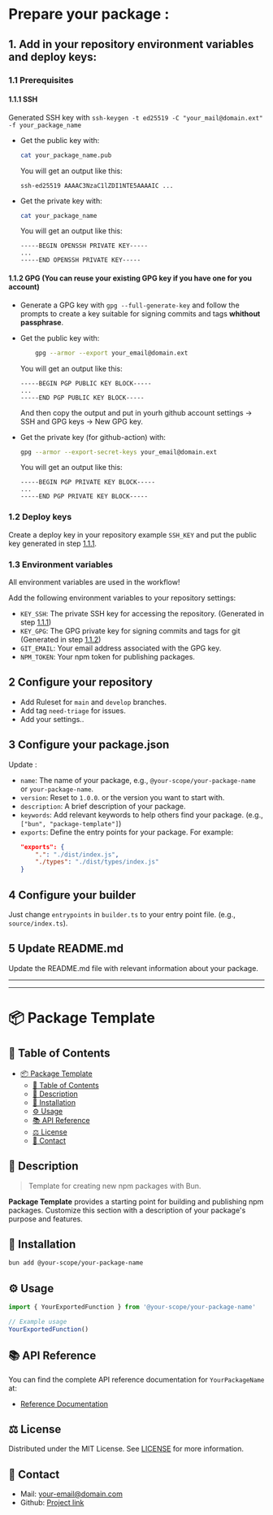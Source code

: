 # Prepare your package :

## 1. Add in your repository environment variables and deploy keys:

### 1.1 Prerequisites

#### 1.1.1 SSH
Generated SSH key with `ssh-keygen -t ed25519 -C "your_mail@domain.ext" -f your_package_name`

- Get the public key with:
	```bash
	cat your_package_name.pub
	```
	You will get an output like this:
	```
	ssh-ed25519 AAAAC3NzaC1lZDI1NTE5AAAAIC ...
	```

- Get the private key with:
	```bash
	cat your_package_name
	```
	You will get an output like this:
	```
	-----BEGIN OPENSSH PRIVATE KEY-----
	...
	-----END OPENSSH PRIVATE KEY-----
	```

#### 1.1.2 GPG **(You can reuse your existing GPG key if you have one for you account)**

- Generate a GPG key with `gpg --full-generate-key` and follow the prompts to create a key suitable for signing commits and tags **whithout passphrase**.

- Get the public key with:
	```bash
		gpg --armor --export your_email@domain.ext
	```
	
	You will get an output like this:
	```
	-----BEGIN PGP PUBLIC KEY BLOCK-----
	...
	-----END PGP PUBLIC KEY BLOCK-----
	```
	And then copy the output and put in yourh github account settings -> SSH and GPG keys -> New GPG key.

- Get the private key (for github-action) with:
	```bash
	gpg --armor --export-secret-keys your_email@domain.ext
	```
	You will get an output like this:
	```
	-----BEGIN PGP PRIVATE KEY BLOCK-----
	...
	-----END PGP PRIVATE KEY BLOCK-----
	```

### 1.2 Deploy keys
Create a deploy key in your repository example `SSH_KEY` and put the public key generated in step [1.1.1](#111-ssh).

### 1.3 Environment variables

All environment variables are used in the workflow!

Add the following environment variables to your repository settings:

- `KEY_SSH`: The private SSH key for accessing the repository. (Generated in step [1.1.1](#111-ssh))
- `KEY_GPG`: The GPG private key for signing commits and tags for git (Generated in step [1.1.2](#112-gpg))
- `GIT_EMAIL`: Your email address associated with the GPG key.
- `NPM_TOKEN`: Your npm token for publishing packages.

## 2 Configure your repository
- Add Ruleset for `main` and `develop` branches.
- Add tag `need-triage` for issues.
- Add your settings..

## 3 Configure your package.json
Update :
- `name`: The name of your package, e.g., `@your-scope/your-package-name` or `your-package-name`.
- `version`: Reset to `1.0.0`. or the version you want to start with.
- `description`: A brief description of your package.
- `keywords`: Add relevant keywords to help others find your package. (e.g., `["bun", "package-template"]`)
- `exports`: Define the entry points for your package. For example:
	```json
	"exports": {
		".": "./dist/index.js",
		"./types": "./dist/types/index.js"
	}
	```

## 4 Configure your builder
Just change `entrypoints` in `builder.ts` to your entry point file. (e.g., `source/index.ts`).

## 5 Update README.md
Update the README.md file with relevant information about your package.

---
---
<!-- You Can Remove all content above this line -->

# 📦 Package Template

## 📌 Table of Contents

- [📦 Package Template](#-package-template)
	- [📌 Table of Contents](#-table-of-contents)
	- [📝 Description](#-description)
	- [🔧 Installation](#-installation)
	- [⚙️ Usage](#-usage)
	- [📚 API Reference](#-api-reference)
	- [⚖️ License](#-license)
	- [📧 Contact](#-contact)

## 📝 Description

> Template for creating new npm packages with Bun.

**Package Template** provides a starting point for building and publishing npm packages. Customize this section with a description of your package's purpose and features.

## 🔧 Installation

```bash
bun add @your-scope/your-package-name
```

## ⚙️ Usage

```ts
import { YourExportedFunction } from '@your-scope/your-package-name'

// Example usage
YourExportedFunction()
```

## 📚 API Reference

You can find the complete API reference documentation for `YourPackageName` at:

- [Reference Documentation](https://your-package-docs.com)

## ⚖️ License

Distributed under the MIT License. See [LICENSE](./LICENSE) for more information.

## 📧 Contact

- Mail: [your-email@domain.com](mailto:your-email@domain.com)
- Github: [Project link](https://github.com/your-username/your-repo)


